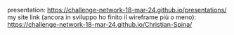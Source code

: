 presentation: https://challenge-network-18-mar-24.github.io/presentations/
my site link (ancora in sviluppo ho finito il wireframe più o meno): https://challenge-network-18-mar-24.github.io/Christian-Spina/
